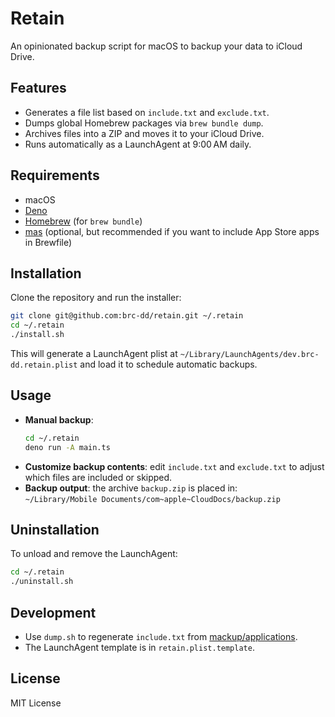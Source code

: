 # Retain

An opinionated backup script for macOS to backup your data to iCloud Drive.

## Features

- Generates a file list based on `include.txt` and `exclude.txt`.
- Dumps global Homebrew packages via `brew bundle dump`.
- Archives files into a ZIP and moves it to your iCloud Drive.
- Runs automatically as a LaunchAgent at 9:00 AM daily.

## Requirements

- macOS
- [Deno](https://deno.land/)
- [Homebrew](https://brew.sh/) (for `brew bundle`)
- [mas](https://github.com/mas-cli/mas) (optional, but recommended if you want to include App Store apps in Brewfile)

## Installation

Clone the repository and run the installer:

```bash
git clone git@github.com:brc-dd/retain.git ~/.retain
cd ~/.retain
./install.sh
```

This will generate a LaunchAgent plist at `~/Library/LaunchAgents/dev.brc-dd.retain.plist` and load it to schedule automatic backups.

## Usage

- **Manual backup**:
  ```sh
  cd ~/.retain
  deno run -A main.ts
  ```
- **Customize backup contents**: edit `include.txt` and `exclude.txt` to adjust which files are included or skipped.
- **Backup output**: the archive `backup.zip` is placed in:\
  `~/Library/Mobile Documents/com~apple~CloudDocs/backup.zip`

## Uninstallation

To unload and remove the LaunchAgent:

```bash
cd ~/.retain
./uninstall.sh
```

## Development

- Use `dump.sh` to regenerate `include.txt` from [mackup/applications](https://github.com/lra/mackup/tree/master/mackup/applications).
- The LaunchAgent template is in `retain.plist.template`.

## License

MIT License
